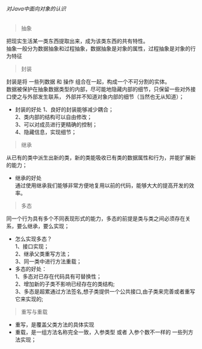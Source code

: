 ###### 对Java中面向对象的认识
> 抽象  

把现实生活某一类东西提取出来，成为该类东西的共有特性。  
抽象一般分为数据抽象和过程抽象，数据抽象是对象的属性，过程抽象是对象的行为特征  

> 封装

封装是将 一些列数据 和 操作 组合在一起，构成一个不可分割的实体。  
数据被保护在抽象数据类型的内部，尽可能地隐藏内部的细节，只保留一些对外接口使之与外部发生联系，  外部并不知道对象内部的细节（当然也无从知道）；

- 封装的好处
1、良好的封装能够减少耦合；  
2、类内部的结构可以自由修改；    
3、可以对成员进行更精确的控制；    
4、隐藏信息，实现细节；  

> 继承  

从已有的类中派生出新的类，新的类能吸收已有类的数据属性和行为，并能扩展新的能力； 
- 继承的好处   
通过使用继承我们能够非常方便地复用以前的代码，能够大大的提高开发的效率。

> 多态  

同一个行为具有多个不同表现形式的能力，多态的前提是类与类之间必须存在关系，要么继承，要么实现；  
- 怎么实现多态？  
1、接口实现；  
2、继承父类重写方法；  
3、同一类中进行方法重载；  
- 多态的好处：    
1、多态对已存在代码具有可替换性；  
2、增加新的子类不影响已经存在的类结构;  
3、多态是超累通过方法签名,想子类提供一个公共接口,由子类来完善或者重写它来实现的;  


> 重写与重载
- 重写，是覆盖父类方法的具体实现
- 重载，是一组方法名称完全一致，入参类型 或者 入参个数不一样的 一些列方法实现；

